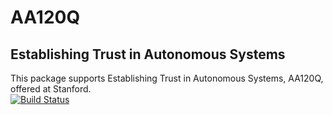 # AA120Q
## Establishing Trust in Autonomous Systems

This package supports Establishing Trust in Autonomous Systems, AA120Q, offered at Stanford.  
[![Build Status](https://travis-ci.org/sisl/AA120Q.svg?branch=master)](https://travis-ci.org/sisl/AA120Q)
<!-- [![Coverage Status](https://coveralls.io/repos/sisl/AA120Q/badge.svg)](https://coveralls.io/r/sisl/AA120Q) -->
